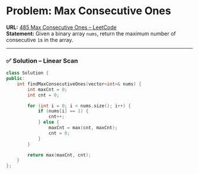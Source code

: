 # Problem: Max Consecutive Ones  

**URL:** [485 Max Consecutive Ones – LeetCode](https://leetcode.com/problems/max-consecutive-ones/)  
**Statement:** Given a binary array `nums`, return the maximum number of consecutive `1`s in the array.  

---
### ✅ Solution – Linear Scan  
```cpp
class Solution {
public:
    int findMaxConsecutiveOnes(vector<int>& nums) {
        int maxCnt = 0;
        int cnt = 0;

        for (int i = 0; i < nums.size(); i++) {
            if (nums[i] == 1) {
                cnt++;
            } else {
                maxCnt = max(cnt, maxCnt);
                cnt = 0;
            }
        }

        return max(maxCnt, cnt);
    }
};
```